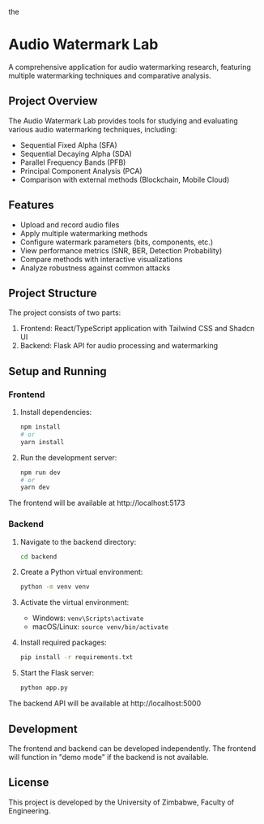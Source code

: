 the
# Audio Watermark Lab

A comprehensive application for audio watermarking research, featuring multiple watermarking techniques and comparative analysis.

## Project Overview

The Audio Watermark Lab provides tools for studying and evaluating various audio watermarking techniques, including:

- Sequential Fixed Alpha (SFA)
- Sequential Decaying Alpha (SDA)
- Parallel Frequency Bands (PFB)
- Principal Component Analysis (PCA)
- Comparison with external methods (Blockchain, Mobile Cloud)

## Features

- Upload and record audio files
- Apply multiple watermarking methods
- Configure watermark parameters (bits, components, etc.)
- View performance metrics (SNR, BER, Detection Probability)
- Compare methods with interactive visualizations
- Analyze robustness against common attacks

## Project Structure

The project consists of two parts:

1. Frontend: React/TypeScript application with Tailwind CSS and Shadcn UI
2. Backend: Flask API for audio processing and watermarking

## Setup and Running

### Frontend

1. Install dependencies:
   ```bash
   npm install
   # or
   yarn install
   ```

2. Run the development server:
   ```bash
   npm run dev
   # or
   yarn dev
   ```

The frontend will be available at http://localhost:5173

### Backend

1. Navigate to the backend directory:
   ```bash
   cd backend
   ```

2. Create a Python virtual environment:
   ```bash
   python -m venv venv
   ```

3. Activate the virtual environment:
   - Windows: `venv\Scripts\activate`
   - macOS/Linux: `source venv/bin/activate`

4. Install required packages:
   ```bash
   pip install -r requirements.txt
   ```

5. Start the Flask server:
   ```bash
   python app.py
   ```

The backend API will be available at http://localhost:5000

## Development

The frontend and backend can be developed independently. The frontend will function in "demo mode" if the backend is not available.

## License

This project is developed by the University of Zimbabwe, Faculty of Engineering.

